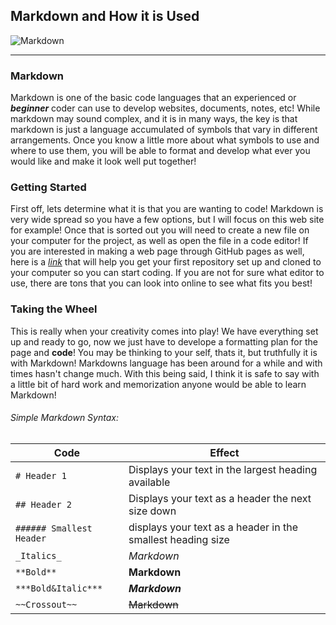 ## Markdown and How it is Used

![Markdown](https://static1.makeuseofimages.com/wordpress/wp-content/uploads/2015/12/learn-markdown.jpg)

----

### Markdown

Markdown is one of the basic code languages that an experienced or ***beginner*** coder can use to develop websites, documents, notes, etc! While markdown may sound complex, and it is in many ways, the key is that markdown is just a language accumulated of symbols that vary in different arrangements. Once you know a little more about what symbols to use and where to use them, you will be able to format and develop what ever you would like and make it look well put together! 

### Getting Started

First off, lets determine what it is that you are wanting to code! Markdown is very wide spread so you have a few options, but I will focus on this web site for example! Once that is sorted out you will need to create a new file on your computer for the project, as well as open the file in a code editor! If you are interested in making a web page through GitHub pages as well, here is a [_link_](https://pages.github.com/) that will help you get your first repository set up and cloned to your computer so you can start coding.  If you are not for sure what editor to use, there are tons that you can look into online to see what fits you best!

### Taking the Wheel

This is really when your creativity comes into play! We have everything set up and ready to go, now we just have to develope a formatting plan for the page and **code**! You may be thinking to your self, thats it, but truthfully it is with Markdown! Markdowns language has been around for a while and with times hasn't change much. With this being said, I think it is safe to say with a little bit of hard work and memorization anyone would be able to learn Markdown!


###### Simple Markdown Syntax:

Code | Effect
------------ | -------------
`# Header 1`| Displays your text in the largest heading available
`## Header 2`| Displays your text as a header the next size down
`###### Smallest Header`| displays your text as a header in the smallest heading size
`_Italics_`| _Markdown_ 
`**Bold**`| **Markdown**
`***Bold&Italic***`| ***Markdown***
`~~Crossout~~`| ~~Markdown~~
